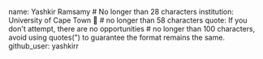 name: Yashkir Ramsamy # No longer than 28 characters
institution: University of Cape Town 🚩 # no longer than 58 characters
quote: If you don't attempt, there are no opportunities # no longer than 100 characters, avoid using quotes(") to guarantee the format remains the same.
github_user: yashkirr
